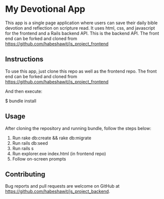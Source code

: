 # My Devotional App

This app is a single page application where users can save their daily bible devotion and reflection on scripture read. It uses html, css, and javascript for the frontend and a Rails backend API. This is the backend API. The front end can be forked and cloned from https://github.com/habeshawit/js_project_frontend

## Instructions
To use this app, just clone this repo as well as the frontend repo. The front end can be forked and cloned from https://github.com/habeshawit/js_project_frontend

And then execute:

$ bundle install

## Usage
After cloning the repository and running bundle, follow the steps below:
1. Run rake db:create && rake db:migrate
2. Run rails db:seed
2. Run  rails s
3. Run explorer.exe index.html (in frontend repo)
4. Follow on-screen prompts

## Contributing
Bug reports and pull requests are welcome on GitHub at https://github.com/habeshawit/js_project_backend.



